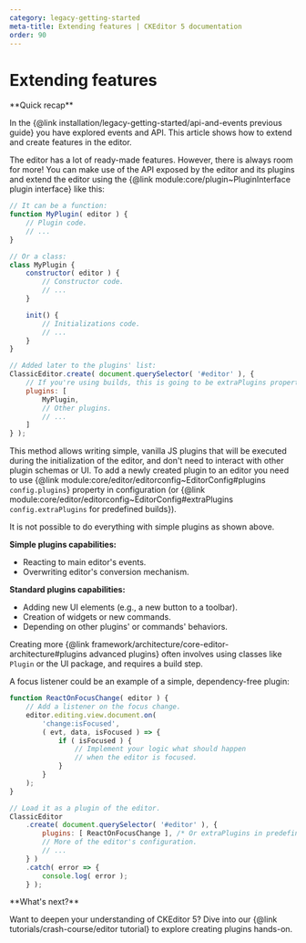 ```yaml
---
category: legacy-getting-started
meta-title: Extending features | CKEditor 5 documentation
order: 90
---
```


# Extending features

<info-box hint>
**Quick recap**

In the {@link installation/legacy-getting-started/api-and-events previous guide} you have explored events and API. This article shows how to extend and create features in the editor.
</info-box>

The editor has a lot of ready-made features. However, there is always room for more! You can make use of the API exposed by the editor and its plugins and extend the editor using the {@link module:core/plugin~PluginInterface plugin interface} like this:

```js
// It can be a function:
function MyPlugin( editor ) {
	// Plugin code.
	// ...
}

// Or a class:
class MyPlugin {
	constructor( editor ) {
		// Constructor code.
		// ...
	}

	init() {
		// Initializations code.
		// ...
	}
}

// Added later to the plugins' list:
ClassicEditor.create( document.querySelector( '#editor' ), {
	// If you're using builds, this is going to be extraPlugins property.
	plugins: [
		MyPlugin,
		// Other plugins.
		// ...
	]
} );
```

This method allows writing simple, vanilla JS plugins that will be executed during the initialization of the editor, and don't need to interact with other plugin schemas or UI. To add a newly created plugin to an editor you need to use {@link module:core/editor/editorconfig~EditorConfig#plugins `config.plugins`} property in configuration (or {@link module:core/editor/editorconfig~EditorConfig#extraPlugins `config.extraPlugins` for predefined builds}).

<info-box warning>

It is not possible to do everything with simple plugins as shown above.

**Simple plugins capabilities:**

* Reacting to main editor's events.
* Overwriting editor's conversion mechanism.

**Standard plugins capabilities:**

* Adding new UI elements (e.g., a new button to a toolbar).
* Creation of widgets or new commands.
* Depending on other plugins' or commands' behaviors.

Creating more {@link framework/architecture/core-editor-architecture#plugins advanced plugins} often involves using classes like `Plugin` or the UI package, and requires a build step.

</info-box>

A focus listener could be an example of a simple, dependency-free plugin:

```js
function ReactOnFocusChange( editor ) {
	// Add a listener on the focus change.
	editor.editing.view.document.on(
		'change:isFocused',
		( evt, data, isFocused ) => {
			if ( isFocused ) {
				// Implement your logic what should happen
				// when the editor is focused.
			}
		}
	);
}

// Load it as a plugin of the editor.
ClassicEditor
	.create( document.querySelector( '#editor' ), {
		plugins: [ ReactOnFocusChange ], /* Or extraPlugins in predefined builds. */
		// More of the editor's configuration.
		// ...
	} )
	.catch( error => {
		console.log( error );
	} );
```

<info-box hint>
**What's next?**

Want to deepen your understanding of CKEditor 5? Dive into our {@link tutorials/crash-course/editor tutorial} to explore creating plugins hands-on.

</info-box>
